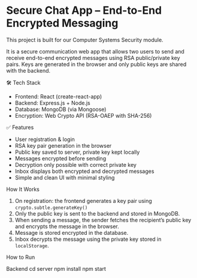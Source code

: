 # Secure Chat App – End-to-End Encrypted Messaging

This project is built for our Computer Systems Security module.

It is a secure communication web app that allows two users to send and receive end-to-end encrypted messages using RSA public/private key pairs. Keys are generated in the browser and only public keys are shared with the backend.


🛠️ Tech Stack

- Frontend: React (create-react-app)
- Backend: Express.js + Node.js
- Database: MongoDB (via Mongoose)
- Encryption: Web Crypto API (RSA-OAEP with SHA-256)


✅ Features

- User registration & login
- RSA key pair generation in the browser
- Public key saved to server, private key kept locally
- Messages encrypted before sending
- Decryption only possible with correct private key
- Inbox displays both encrypted and decrypted messages
- Simple and clean UI with minimal styling


How It Works

1. On registration: the frontend generates a key pair using `crypto.subtle.generateKey()`
2. Only the public key is sent to the backend and stored in MongoDB.
3. When sending a message, the sender fetches the recipient’s public key and encrypts the message in the browser.
4. Message is stored encrypted in the database.
5. Inbox decrypts the message using the private key stored in `localStorage`.


How to Run

Backend
cd server
npm install
npm start